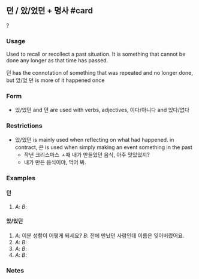 ## 던 / 았/었던 + 명사 #card
?
### Usage
Used to recall or recollect a past situation. It is something that cannot be done any longer as that time has passed.

던 has the connotation of something that was repeated and no longer done, but 았/었 던 is more of it happened once
### Form
- 았/었던 and 던 are used with verbs, adjectives, 이다/아니다 and 있다/없다
### Restrictions
* 았/었던 is mainly used when reflecting on what had happened. in contract, 은 is used when simply making an event something in the past
	* 작년 크리스마스 ㅅ때 내가 만들었던 음식, 아주 맛있었지?
	* 내가 만든 음식이야, 먹어 봐.
### Examples
#### 던
1. *A*:
   *B*:
#### 았/었던
1. *A*: 이분 성함이 어떻게 되세요?
   *B*: 전에 만났던 사람인데 이름은 잊어버렸어요.
1. *A*:
   *B*:
1. *A*:
   *B*:
1. *A*:
   *B*:
### Notes
